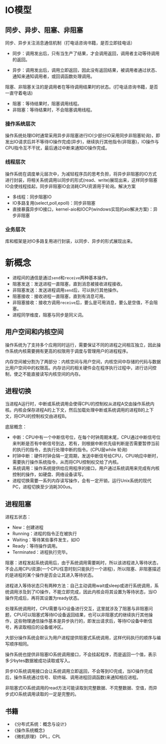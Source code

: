 # IO模型

## 同步、异步、阻塞、非阻塞

同步、异步关注消息通信机制（打电话咨询书籍，是否立即挂电话）

- 同步：调用发出后，只有当生产了结果，才会调用返回，调用者主动等待调用的返回。

- 异步：调用发出后，调用立即返回，因此没有返回结果，被调用者通过状态、通知来通知调用者，或回调函数处理调用。

阻塞、非阻塞关注的是调用者在等待调用结果时的状态。(打电话咨询书籍，是否一直守着电话)

- 阻塞：等待结果时，阻塞调用线程。
- 非阻塞：等待结果时，不会阻塞调用线程。

### 操作系统层次

操作系统处理IO时通常采用异步非阻塞进行IO(少部分IO采用同步非阻塞轮询)，即发出IO请求后并不等待IO操作完成(异步)，继续执行其他指令(非阻塞)，IO操作与 CPU指令互不干扰，最后通过中断来通知IO操作完成。

### 线程层次

操作系统在调度单元层次中，为减轻程序员的思考负担，将异步非阻塞的IO方式进行封装，将相关系统调用以同步的形式(read、write)展现出来，这样同步阻塞IO会使线程挂起，同步非阻塞IO会消耗CPU资源用于轮询。解决方案

- 多线程：同步阻塞IO
- IO多路复用(select,poll,epoll)：同步非阻塞
- 直接暴露异步IO接口，kernel-aio和IOCP(windows实现的aio解决方案)：异步非阻塞

### 业务层次

库和框架是对IO多路复用进行封装，以同步、异步的形式展现出来。

# 新概念

- 进程间的通信是通过`send`和`receive`两种基本操作。
- 阻塞发送：发送进程一直阻塞，直到消息被接收进程接收。
- 非阻塞发送：发送进程调用`send`后，可以执行其他操作。
- 阻塞接收：接收进程一直阻塞，直到有消息可用。
- 非阻塞接收：接收方调用`receive`后，要么是可用消息，要么是空值，不会阻塞。
- 进程同学维度，阻塞与同步是同义词。

## 用户空间和内核空间

操作系统为了支持多个应用同时运行，需要保证不同的进程之间相互独立，因此操作系统内核需要拥有更高的权限用于调度与管理用户的进程程序。

内存空间被分割为了两部分：内核空间与用户空间，内核空间中存储的代码与数据比用户空间中的权限高。内存访问的相关硬件会在程序执行过程中，进行访问控制，使之不能直接读写内核空间的内存。

## 进程切换

当进程A运行时，中断或系统调用会使得CPU的控制权从进程A交由操作系统内核。内核会保存进程A的上下文，然后加载处理中断或系统调用的进程B的上下文，将CPU的控制权交由进程B。

底层概念：

- 中断：CPU中有一个中断信号位，在每个时钟周期末尾，CPU通过中断信号位来判断是否有中断信号到达，若有，则根据中断优先级判断是否需要暂停当前的执行的指令，去执行处理中断的指令。(CPU层while 轮询)
- 时钟中断：硬件时钟会隔一定周期，发送中断信号给CPU，CPU响应中断时，需要执行操作系统指令，从而将CPU控制权交给了内核。
- 系统调用：操作系统提供给应用程序的接口，用户通过系统调用来完成有内核控制的操作，如硬盘、网络设备读写。
- 进程切换需要一系列内存读写操作，会有一定开销，运行Unix系统的现代PC，进程切换至少消耗300us。

## 进程阻塞

进程五状态：

- New：创建进程
- Running：进程的指令正在被执行
- Waiting：等待某些事件发生，如IO
- Ready：等待操作调用。
- Terminated：进程执行完毕。

阻塞：进程发起系统调用后，由于系统调用需要耗时，所以该进程进入等待状态，不会占用CPU资源(一个CPU任意时刻只能执行一个进程)，所以阻塞、非阻塞描述的是进程的某个操作是否会让其进入等待状态。

进程进入等待状态只有两种方法：自己主动调用wait或sleep或进行系统调用，系统调用涉及到了IO操作，不能立即完成，因此内核会将其设置为等待状态，当IO操作完成后，再将其设置为ready状态。

处理系统调用时，CPU需要与IO设备进行交互，这里就涉及了阻塞与非阻塞问题，CPU可以阻塞式等待IO设备返回结果，也可以非阻塞式的继续执行其他操作，这些物理通信操作基本是异步执行的，即发出请求后，等待IO设备中断信号，再读取相应的设备缓冲区。

大部分操作系统会默认为用户进程提供阻塞式系统调用，这样代码执行的顺序与编写顺序相同。

操作系统也提供非阻塞IO系统调用接口，不会挂起程序，而是返回一个值，表示多少bytes数据被成功读取或写入。

异步IO系统调用接口会让系统调用立即返回，不会等到IO完成，当IO操作完成后，操作系统通过信号、软终端、调用进程回调函数)来通知相应进程。

非阻塞式IO系统调用的read方法可能读取到完整数据、不完整数据、空值，而异步式IO系统调用读取的一定是完整的。

## 



## 书籍

- 《分布式系统：概念与设计》
- 《操作系统概念》
- 《微机原理》 DPL，CPL
